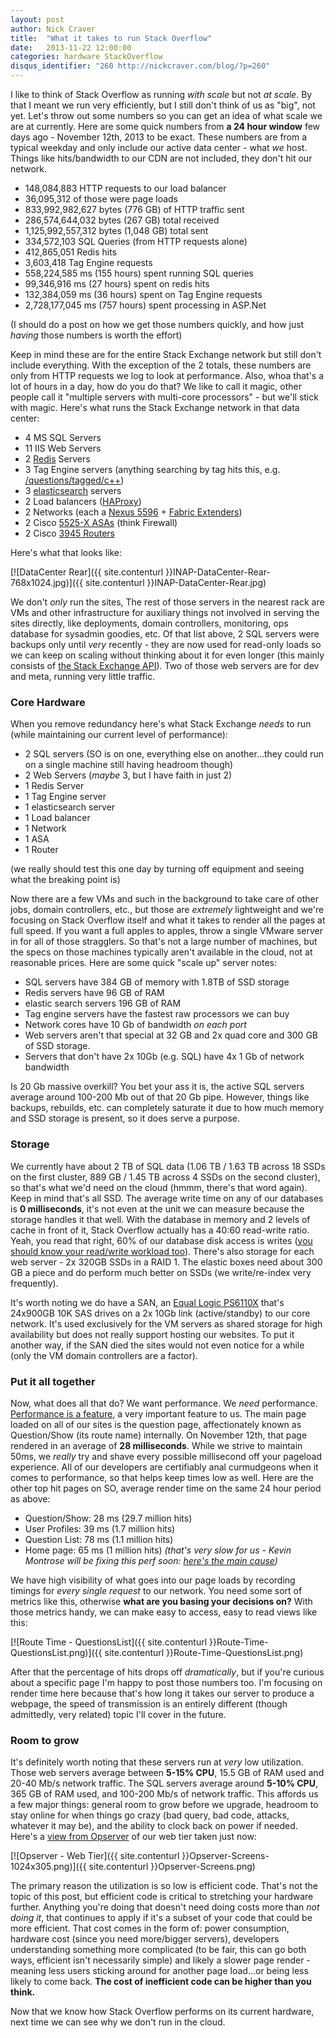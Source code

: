 ```yaml
---
layout: post
author: Nick Craver
title:  "What it takes to run Stack Overflow"
date:   2013-11-22 12:00:00
categories: hardware StackOverflow
disqus_identifier: "260 http://nickcraver.com/blog/?p=260"
---
```

I like to think of Stack Overflow as running _with scale_ but not _at scale_.  By that I meant we run very efficiently, but I still don't think of us as "big", not yet.  Let's throw out some numbers so you can get an idea of what scale we are at currently.  Here are some quick numbers from **a 24 hour window** few days ago - November 12th, 2013 to be exact.  These numbers are from a typical weekday and only include our active data center - what _we_ host.  Things like hits/bandwidth to our CDN are not included, they don't hit our network.

*   148,084,883 HTTP requests to our load balancer
*   36,095,312 of those were page loads
*   833,992,982,627 bytes (776 GB) of HTTP traffic sent
*   286,574,644,032 bytes (267 GB) total received
*   1,125,992,557,312 bytes (1,048 GB) total sent
*   334,572,103 SQL Queries (from HTTP requests alone)
*   412,865,051 Redis hits
*   3,603,418 Tag Engine requests
*   558,224,585 ms (155 hours) spent running SQL queries
*   99,346,916 ms (27 hours) spent on redis hits
*   132,384,059 ms (36 hours) spent on Tag Engine requests
*   2,728,177,045 ms (757 hours) spent processing in ASP.Net
<!--more-->

(I should do a post on how we get those numbers quickly, and how just _having_ those numbers is worth the effort)

Keep in mind these are for the entire Stack Exchange network but still don't include everything. With the exception of the 2 totals, these numbers are only from HTTP requests we log to look at performance. Also, whoa that's a lot of hours in a day, how do you do that?  We like to call it magic, other people call it "multiple servers with multi-core processors" - but we'll stick with magic. Here's what runs the Stack Exchange network in that data center:

*   4 MS SQL Servers
*   11 IIS Web Servers
*   2 [Redis](http://redis.io/) Servers
*   3 Tag Engine servers (anything searching by tag hits this, e.g. [/questions/tagged/c++](http://stackoverflow.com/questions/tagged/c++))
*   3 [elasticsearch](http://www.elasticsearch.org/) servers
*   2 Load balancers ([HAProxy](http://haproxy.1wt.eu/))
*   2 Networks (each a [Nexus 5596](http://www.cisco.com/en/US/prod/collateral/switches/ps9441/ps9670/data_sheet_c78-618603.html) + [Fabric Extenders](http://www.cisco.com/en/US/prod/collateral/switches/ps9441/ps10110/data_sheet_c78-507093.html))
*   2 Cisco [5525-X ASAs](http://www.cisco.com/en/US/prod/collateral/vpndevc/ps6032/ps6094/ps6120/data-sheet-c78-729807.html) (think Firewall)
*   2 Cisco [3945 Routers](http://www.cisco.com/en/US/products/ps10541/)

Here's what that looks like:

[![DataCenter Rear]({{ site.contenturl }}INAP-DataCenter-Rear-768x1024.jpg)]({{ site.contenturl }}INAP-DataCenter-Rear.jpg)

We don't _only_ run the sites,  The rest of those servers in the nearest rack are VMs and other infrastructure for auxiliary things not involved in serving the sites directly, like deployments, domain controllers, monitoring, ops database for sysadmin goodies, etc. Of that list above, 2 SQL servers were backups only until _very_ recently - they are now used for read-only loads so we can keep on scaling without thinking about it for even longer (this mainly consists of [the Stack Exchange API](http://api.stackexchange.com)). Two of those web servers are for dev and meta, running very little traffic.

### Core Hardware

When you remove redundancy here's what Stack Exchange _needs_ to run (while maintaining our current level of performance):

*   2 SQL servers (SO is on one, everything else on another...they could run on a single machine still having headroom though)
*   2 Web Servers (_maybe_ 3, but I have faith in just 2)
*   1 Redis Server
*   1 Tag Engine server
*   1 elasticsearch server
*   1 Load balancer
*   1 Network
*   1 ASA
*   1 Router

(we really should test this one day by turning off equipment and seeing what the breaking point is)

Now there are a few VMs and such in the background to take care of other jobs, domain controllers, etc., but those are _extremely_ lightweight and we're focusing on Stack Overflow itself and what it takes to render all the pages at full speed.  If you want a full apples to apples, throw a single VMware server in for all of those stragglers. So that's not a large number of machines, but the specs on those machines typically aren't available in the cloud, not at reasonable prices.  Here are some quick "scale up" server notes:

*   SQL servers have 384 GB of memory with 1.8TB of SSD storage
*   Redis servers have 96 GB of RAM
*   elastic search servers 196 GB of RAM
*   Tag engine servers have the fastest raw processors we can buy
*   Network cores have 10 Gb of bandwidth _on each port_
*   Web servers aren't that special at 32 GB and 2x quad core and 300 GB of SSD storage.
*   Servers that don't have 2x 10Gb (e.g. SQL) have 4x 1 Gb of network bandwidth

Is 20 Gb massive overkill? You bet your ass it is, the active SQL servers average around 100-200 Mb out of that 20 Gb pipe.  However, things like backups, rebuilds, etc. can completely saturate it due to how much memory and SSD storage is present, so it does serve a purpose.

### Storage

We currently have about 2 TB of SQL data (1.06 TB / 1.63 TB across 18 SSDs on the first cluster, 889 GB / 1.45 TB across 4 SSDs on the second cluster), so that's what we'd need on the cloud (hmmm, there's that word again).  Keep in mind that's all SSD.  The average write time on any of our databases is **0 milliseconds**, it's not even at the unit we can measure because the storage handles it that well.  With the database in memory and 2 levels of cache in front of it, Stack Overflow actually has a 40:60 read-write ratio.  Yeah, you read that right, 60% of our database disk access is writes ([you should know your read/write workload too](http://sqlblog.com/blogs/louis_davidson/archive/2009/06/20/read-write-ratio-versus-read-write-ratio.aspx)).  There's also storage for each web server - 2x 320GB SSDs in a RAID 1.  The elastic boxes need about 300 GB a piece and do perform much better on SSDs (we write/re-index very frequently).

It's worth noting we do have a SAN, an [Equal Logic PS6110X](http://www.dell.com/us/business/p/equallogic-ps6110x/pd) that's 24x900GB 10K SAS drives on a 2x 10Gb link (active/standby) to our core network.  It's used exclusively for the VM servers as shared storage for high availability but does not really support hosting our websites.  To put it another way, if the SAN died the sites would not even notice for a while (only the VM domain controllers are a factor).

### Put it all together

Now, what does all that do?  We want performance.  We _need_ performance.  [Performance is a feature](http://www.codinghorror.com/blog/2011/06/performance-is-a-feature.html "Performance is a Feature by Jeff Atwood"), a very important feature to us.  The main page loaded on all of our sites is the question page, affectionately known as Question/Show (its route name) internally.  On November 12th, that page rendered in an average of **28 milliseconds**.  While we strive to maintain 50ms, we _really_ try and shave every possible millisecond off your pageload experience.  All of our developers are certifiably anal curmudgeons when it comes to performance, so that helps keep times low as well. Here are the other top hit pages on SO, average render time on the same 24 hour period as above:

*   Question/Show: 28 ms (29.7 million hits)
*   User Profiles: 39 ms (1.7 million hits)
*   Question List: 78 ms (1.1 million hits)
*   Home page: 65 ms (1 million hits) _(that's very slow for us - Kevin Montrose will be fixing this perf soon: [here's the main cause](http://kevinmontrose.com/2013/05/22/your-future-on-stack-overflow/))_

We have high visibility of what goes into our page loads by recording timings for _every single request_ to our network.  You need some sort of metrics like this, otherwise **what are you basing your decisions on?**  With those metrics handy, we can make easy to access, easy to read views like this:

[![Route Time - QuestionsList]({{ site.contenturl }}Route-Time-QuestionsList.png)]({{ site.contenturl }}Route-Time-QuestionsList.png)

After that the percentage of hits drops off _dramatically_, but if you're curious about a specific page I'm happy to post those numbers too.  I'm focusing on render time here because that's how long it takes our server to produce a webpage, the speed of transmission is an entirely different (though admittedly, very related) topic I'll cover in the future.

### Room to grow

It's definitely worth noting that these servers run at _very_ low utilization.  Those web servers average between **5-15% CPU**, 15.5 GB of RAM used and 20-40 Mb/s network traffic.  The SQL servers average around **5-10% CPU**, 365 GB of RAM used, and 100-200 Mb/s of network traffic.  This affords us a few major things: general room to grow before we upgrade, headroom to stay online for when things go crazy (bad query, bad code, attacks, whatever it may be), and the ability to clock back on power if needed.  Here's a [view from Opserver](https://github.com/opserver/Opserver) of our web tier taken just now:

[![Opserver - Web Tier]({{ site.contenturl }}Opserver-Screens-1024x305.png)]({{ site.contenturl }}Opserver-Screens.png)

The primary reason the utilization is so low is efficient code.  That's not the topic of this post, but efficient code is critical to stretching your hardware further.  Anything you're doing that doesn't need doing costs more than _not doing it_, that continues to apply if it's a subset of your code that could be more efficient.  That cost comes in the form of: power consumption, hardware cost (since you need more/bigger servers), developers understanding something more complicated (to be fair, this can go both ways, efficient isn't necessarily simple) and likely a slower page render - meaning less users sticking around for another page load...or being less likely to come back.  **The cost of inefficient code can be higher than you think.**

Now that we know how Stack Overflow performs on its current hardware, next time we can see why we don't run in the cloud.
